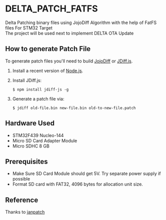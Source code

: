 # DELTA_PATCH_FATFS
Delta Patching binary files using JojoDiff Algorithm with the help of FatFS files For STM32 Target <br>
The project will be used next to implement DELTA OTA Update

## How to generate Patch File
To generate patch files you'll need to build [JojoDiff](http://jojodiff.sourceforge.net) or [JDiff.js](https://github.com/janjongboom/jdiff-js).

1. Install a recent version of [Node.js](https://nodejs.org).
1. Install JDiff.js:

    ```
    $ npm install jdiff-js -g
    ```

1. Generate a patch file via:

    ```
    $ jdiff old-file.bin new-file.bin old-to-new-file.patch
    ```

## Hardware Used
- STM32F439 Nucleo-144
- Micro SD Card Adapter Module
- Micro SDHC 8 GB

## Prerequisites
- Make Sure SD Card Module should get 5V. Try separate power supply if possible
- Format SD card with FAT32, 4096 bytes for allocation unit size.

## Reference
Thanks to [janpatch](https://github.com/janjongboom/janpatch)
